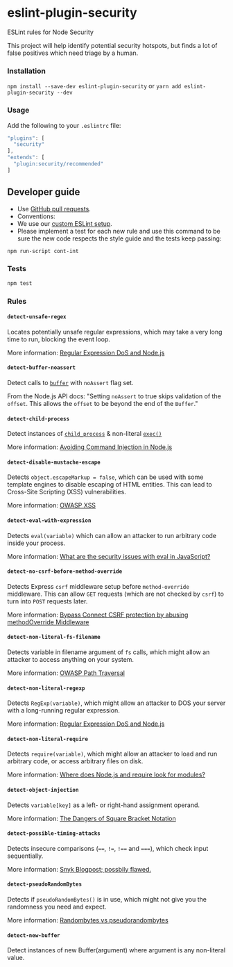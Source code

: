 # eslint-plugin-security

ESLint rules for Node Security

This project will help identify potential security hotspots, but finds a lot of false positives which need triage by a human.

### Installation

`npm install --save-dev eslint-plugin-security` or `yarn add eslint-plugin-security --dev`

### Usage

Add the following to your `.eslintrc` file:

```js
"plugins": [
  "security"
],
"extends": [
  "plugin:security/recommended"
]
```


## Developer guide

- Use [GitHub pull requests](https://help.github.com/articles/using-pull-requests).
- Conventions:
 - We use our [custom ESLint setup](https://github.com/nodesecurity/eslint-config-nodesecurity).
 - Please implement a test for each new rule and use this command to be sure the new code respects the style guide and the tests keep passing:
 ```sh
 npm run-script cont-int
 ```

### Tests
```sh
npm test
```

### Rules

#### `detect-unsafe-regex`

Locates potentially unsafe regular expressions, which may take a very long time to run, blocking the event loop.

More information: [Regular Expression DoS and Node.js](docs/regular-expression-dos-and-node.md)

#### `detect-buffer-noassert`

Detect calls to [`buffer`](https://nodejs.org/api/buffer.html) with `noAssert` flag set.

From the Node.js API docs: "Setting `noAssert` to true skips validation of the `offset`. This allows the `offset` to be beyond the end of the `Buffer`."

#### `detect-child-process`

Detect instances of [`child_process`](https://nodejs.org/api/child_process.html) & non-literal [`exec()`](https://nodejs.org/api/child_process.html#child_process_child_process_exec_command_options_callback)

More information: [Avoiding Command Injection in Node.js](docs/avoid-command-injection-node.md)

#### `detect-disable-mustache-escape`

Detects `object.escapeMarkup = false`, which can be used with some template engines to disable escaping of HTML entities. This can lead to Cross-Site Scripting (XSS) vulnerabilities.

More information: [OWASP XSS](https://www.owasp.org/index.php/Cross-site_Scripting_(XSS))

#### `detect-eval-with-expression`

Detects `eval(variable)` which can allow an attacker to run arbitrary code inside your process.

More information: [What are the security issues with eval in JavaScript?](http://security.stackexchange.com/questions/94017/what-are-the-security-issues-with-eval-in-javascript)

#### `detect-no-csrf-before-method-override`

Detects Express `csrf` middleware setup before `method-override` middleware. This can allow `GET` requests (which are not checked by `csrf`) to turn into `POST` requests later.

More information: [Bypass Connect CSRF protection by abusing methodOverride Middleware](docs/bypass-connect-csrf-protection-by-abusing.md)

#### `detect-non-literal-fs-filename`

Detects variable in filename argument of `fs` calls, which might allow an attacker to access anything on your system.

More information: [OWASP Path Traversal](https://www.owasp.org/index.php/Path_Traversal)

#### `detect-non-literal-regexp`

Detects `RegExp(variable)`, which might allow an attacker to DOS your server with a long-running regular expression.

More information: [Regular Expression DoS and Node.js](docs/regular-expression-dos-and-node.md)

#### `detect-non-literal-require`

Detects `require(variable)`, which might allow an attacker to load and run arbitrary code, or access arbitrary files on disk.

More information: [Where does Node.js and require look for modules?](http://www.bennadel.com/blog/2169-where-does-node-js-and-require-look-for-modules.htm)

#### `detect-object-injection`

Detects `variable[key]` as a left- or right-hand assignment operand.

More information: [The Dangers of Square Bracket Notation](docs/the-dangers-of-square-bracket-notation.md)

#### `detect-possible-timing-attacks`

Detects insecure comparisons (`==`, `!=`, `!==` and `===`), which check input sequentially.

More information: [Snyk Blogpost; possbily flawed.](https://snyk.io/blog/node-js-timing-attack-ccc-ctf/)

#### `detect-pseudoRandomBytes`

Detects if `pseudoRandomBytes()` is in use, which might not give you the randomness you need and expect.

More information: [Randombytes vs pseudorandombytes](http://stackoverflow.com/questions/18130254/randombytes-vs-pseudorandombytes)

#### `detect-new-buffer`

Detect instances of new Buffer(argument) where argument is any non-literal value.
